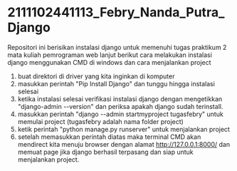 # 2111102441113_Febry_Nanda_Putra_Django

Repositori ini berisikan instalasi django untuk memenuhi tugas praktikum 2 mata kuliah pemrograman web lanjut
berikut cara melakukan instalasi django menggunakan CMD di windows dan cara menjalankan project

1. buat direktori di driver yang kita inginkan di komputer
2. masukkan perintah "Pip Install Django" dan tunggu hingga instalasi selesai
3. ketika instalasi selesai verifikasi instalasi django dengan mengetikkan "django-admin --version" dan periksa apakah django sudah terinstall.
4. masukkan perintah "django --admin startmyproject tugasfebry" untuk memulai project (tugasfebry adalah nama folder project)
5. ketik perintah "python manage.py runserver" untuk menjalankan project
6. setelah memasukkan perintah diatas maka terminal CMD akan mendirect kita menuju browser dengan alamat http://127.0.0.1:8000/ dan memuat page jika django berhasil terpasang dan siap untuk menjalankan project.
